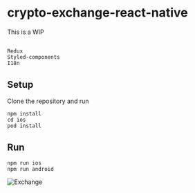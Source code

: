 # crypto-exchange-react-native
This is a WIP


## 
```
Redux
Styled-components
I18n
```

## Setup

Clone the repository and run

```
npm install
cd ios
pod install
```

## Run
```
npm run ios 
npm run android
```

![Exchange](https://i.imgur.com/XnZOZvk.png)
